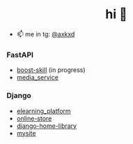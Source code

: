 <h1 align="center">hi 👋</h1>

- 📫 me in tg: [@axkxd](https://t.me/axkxd)


### FastAPI
- [boost-skill](https://github.com/axkxd/boost-skill) (in progress)
- [media_service](https://github.com/axkxd/media_service)

  
### Django
- [elearning_platform](https://github.com/axkxd/elearning_platform)
- [online-store](https://github.com/axkxd/online-store)
- [django-home-library](https://github.com/axkxd/django-home-library)
- [mysite](https://github.com/axkxd/mysite)
